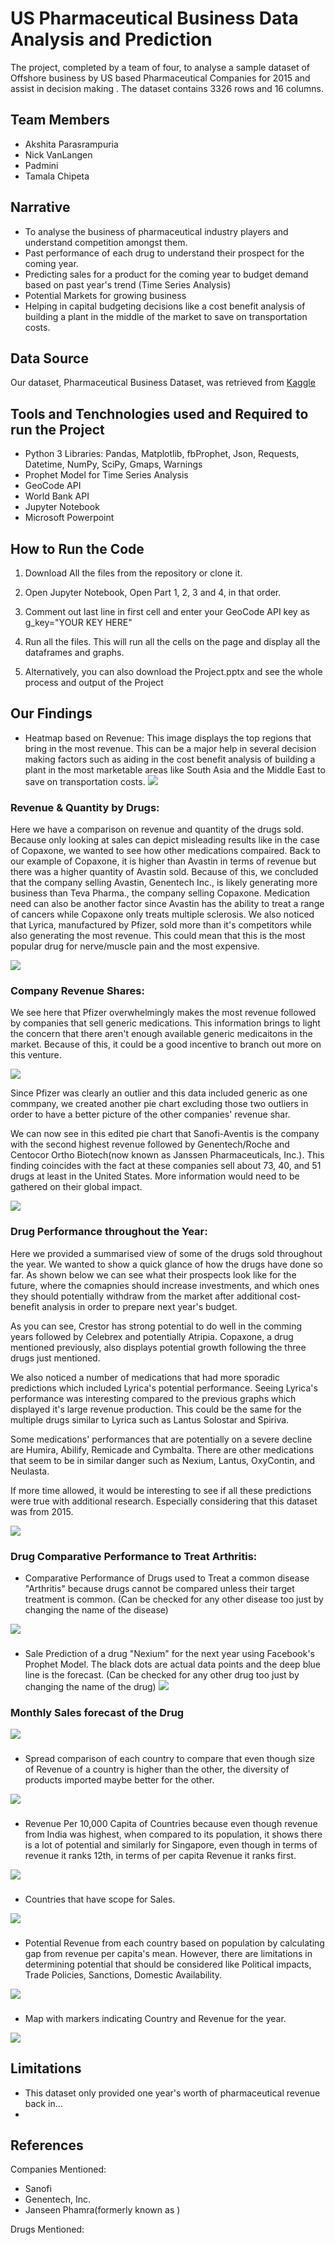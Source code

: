 # US Pharmaceutical Business Data Analysis and Prediction
The project, completed by a team of four,  to analyse a sample dataset of Offshore business by US based Pharmaceutical Companies for 2015 and assist in decision making . The dataset contains 3326 rows and 16 columns.

## Team Members
* Akshita Parasrampuria
* Nick VanLangen
* Padmini
* Tamala Chipeta

## Narrative
* To analyse the business of pharmaceutical industry players and understand competition amongst them.
* Past performance of each drug to understand their prospect for the coming year.
* Predicting sales for a product for the coming year to budget demand based on past year's trend (Time Series Analysis)
* Potential Markets for growing business
* Helping in capital budgeting decisions like a cost benefit analysis of building a plant in the middle of the market to save on transportation costs.

## Data Source
Our dataset, Pharmaceutical Business Dataset, was retrieved from [Kaggle](https://www.kaggle.com/mnshsh07/pharmaceutical-business-dataset)

## Tools and Tenchnologies used and Required to run the Project
* Python 3 Libraries: Pandas, Matplotlib, fbProphet, Json, Requests, Datetime, NumPy, SciPy, Gmaps, Warnings
* Prophet Model for Time Series Analysis
* GeoCode API
* World Bank API
* Jupyter Notebook
* Microsoft Powerpoint

## How to Run the Code
1. Download All the files from the repository or clone it.

2. Open Jupyter Notebook, Open Part 1, 2, 3 and 4, in that order.
3. Comment out last line in first cell and enter your GeoCode API key as g_key="YOUR KEY HERE"
4. Run all the files. This will run all the cells on the page and display all the dataframes and graphs.
5. Alternatively, you can also download the Project.pptx and see the whole process and output of the Project  

## Our Findings
* Heatmap based on Revenue: 
This image displays the top regions that bring in the most revenue. This can be a major help in several decision making factors such as aiding in the cost benefit analysis of building a plant in the most marketable areas like South Asia and the Middle East to save on transportation costs.
![](Images/12.png)

### Revenue & Quantity by Drugs:
Here we have a comparison on revenue and quantity of the drugs sold. Because only looking at sales can depict misleading results like in the case of Copaxone, we wanted to see how other medications compaired. Back to our example of Copaxone, it is higher than Avastin in terms of revenue but there was a higher quantity of Avastin sold. Because of this, we concluded that the company selling Avastin, Genentech Inc., is likely generating more business than Teva Pharma., the company selling Copaxone. Medication need can also be another factor since Avastin has the ability to treat a range of cancers while Copaxone only treats multiple sclerosis. We also noticed that Lyrica, manufactured by Pfizer, sold more than it's competitors while also generating the most revenue. This could mean that this is the most popular drug for nerve/muscle pain and the most expensive.

![](Images/0.png)

 ### Company Revenue Shares:
 We see here that Pfizer overwhelmingly makes the most revenue followed by companies that sell generic medications. This information brings to light the concern that there aren't enough available generic medicaitons in the market. Because of this, it could be a good incentive to branch out more on this venture.

![](Images/1-2.png)

Since Pfizer was clearly an outlier and this data included generic as one commpany, we created another pie chart excluding those two outliers in order to have a better picture of the other companies' revenue shar.

We can now see in this edited pie chart that Sanofi-Aventis is the company with the second highest revenue followed by Genentech/Roche and Centocor Ortho Biotech(now known as Janssen Pharmaceuticals, Inc.). This finding coincides with the fact at these companies sell about 73, 40, and 51 drugs at least in the United States. More information would need to be gathered on their global impact.

![](Images/1.png)

### Drug Performance throughout the Year:
Here we provided a summarised view of some of the drugs sold throughout the year. We wanted to show a quick glance of how the drugs have done so far. As shown below we can see what their prospects look like for the future, where the comapnies should increase investments, and which ones they should potentially withdraw from the market after additional cost-benefit analysis in order to prepare next year's budget. 

As you can see, Crestor has strong potential to do well in the comming years followed by Celebrex and potentially Atripia. Copaxone, a drug mentioned previously, also displays potential growth following the three drugs just mentioned. 

We also noticed a number of medications that had more sporadic predictions which included Lyrica's potential performance. Seeing Lyrica's performance was interesting compared to the previous graphs which displayed it's large revenue production. This could be the same for the multiple drugs similar to Lyrica such as Lantus Solostar and Spiriva.

Some medications' performances that are potentially on a severe decline are Humira, Abilify, Remicade and Cymbalta. There are other medications that seem to be in similar danger such as Nexium, Lantus, OxyContin, and Neulasta. 

If more time allowed, it would be interesting to see if all these predictions were true with additional research. Especially considering that this dataset was from 2015.  

![](Images/2.png)

### Drug Comparative Performance to Treat Arthritis:
* Comparative Performance of Drugs used to Treat a common disease "Arthritis" because drugs cannot be compared unless their target treatment is common.
(Can be checked for any other disease too just by changing the name of the disease)

![](Images/3.png)

###
* Sale Prediction of a drug "Nexium" for the next year using Facebook's Prophet Model. The black dots are actual data points and the deep blue line is the forecast.
(Can be checked for any other drug too just by changing the name of the drug)
![](Images/4.png)

### Monthly Sales forecast of the Drug

![](Images/5.png)
 
 ###
 * Spread comparison of each country to compare that even though size of Revenue of a country is higher than the other, the diversity of products imported maybe better for the other. 

 ![](Images/7.png)

###
 *  Revenue Per 10,000 Capita of Countries because even though revenue from India was highest, when compared to its population, it shows there is a lot of potential and similarly for Singapore, even though in terms of revenue it ranks 12th, in terms of per capita Revenue it ranks first.  

 ![](Images/10.png)

###
 * Countries that have scope for Sales.
 
 ![](Images/8.png)

###
* Potential Revenue from each country based on population by calculating gap from revenue per capita's mean. However, there are limitations in determining potential that should be considered like Political impacts, Trade Policies, Sanctions, Domestic Availability.

![](Images/9.png)

###
* Map with markers indicating Country and Revenue for the year. 

![](Images/6.png)

## Limitations
* This dataset only provided one year's worth of pharmaceutical revenue back in...
* 

## References
Companies Mentioned:
* Sanofi
* Genentech, Inc.
* Janseen Phamra(formerly known as )

Drugs Mentioned: 
